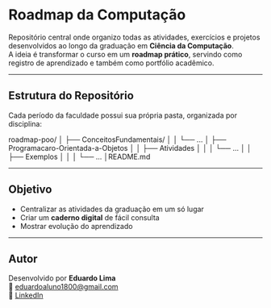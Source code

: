 #  Roadmap da Computação

Repositório central onde organizo todas as atividades, exercícios e projetos desenvolvidos ao longo da graduação em **Ciência da Computação**.  
A ideia é transformar o curso em um **roadmap prático**, servindo como registro de aprendizado e também como portfólio acadêmico.

---

##  Estrutura do Repositório

Cada período da faculdade possui sua própria pasta, organizada por disciplina:

roadmap-poo/
│
├── ConceitosFundamentais/
│ │ └── ...
│ ├── Programacaro-Orientada-a-Objetos
│ │ ├── Atividades
│ │ │  └── ...
│ │ ├── Exemplos
│ │ │  └── ...
│README.md

---

##  Objetivo

- Centralizar  as atividades da graduação em um só lugar  
- Criar um **caderno digital** de fácil consulta  
- Mostrar evolução do aprendizado   

---

## Autor

Desenvolvido por **Eduardo Lima**  
📧 [eduardoaluno1800@gmail.com](mailto:eduardoaluno1800@gmail.com)  
🔗 [LinkedIn](https://www.linkedin.com/in/eduardo-lima-dos-santos-3b1092316/)


